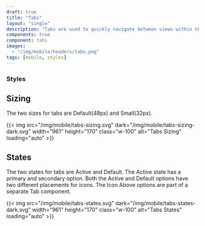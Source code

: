 ```yaml
---
draft: true
title: "Tabs"
layout: "single"
description: "Tabs are used to quickly navigate between views within the same context."
components: true
component: tabs
images:
  - "/img/mobile/headers/tabs.png"
tags: [mobile, styles]
---
```


### Styles

## Sizing

The two sizes for tabs are Default(48px) and Small(32px).

{{< img src="/img/mobile/tabs-sizing.svg" dark="/img/mobile/tabs-sizing-dark.svg" width="961" height="170" class="w-100" alt="Tabs Sizing" loading="auto" >}}

## States

The two states for tabs are Active and Default. The Active state has a primary and secondary option. Both the Active and Default options have two different placements for icons.  The Icon Above options are part of a separate Tab component.

{{< img src="/img/mobile/tabs-states.svg" dark="/img/mobile/tabs-states-dark.svg" width="961" height="170" class="w-100" alt="Tabs States" loading="auto" >}}
